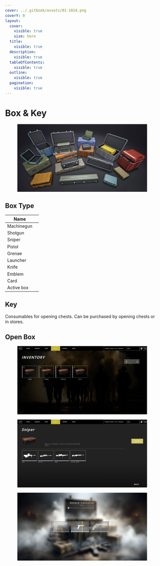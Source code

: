 ```yaml
---
cover: ../.gitbook/assets/01-1024.png
coverY: 0
layout:
  cover:
    visible: true
    size: hero
  title:
    visible: true
  description:
    visible: true
  tableOfContents:
    visible: true
  outline:
    visible: true
  pagination:
    visible: true
---
```


# Box & Key

<figure><img src="../.gitbook/assets/box.png" alt=""><figcaption></figcaption></figure>

## Box Type

<table><thead><tr><th>Name</th><th data-hidden></th></tr></thead><tbody><tr><td>Machinegun</td><td></td></tr><tr><td>Shotgun</td><td></td></tr><tr><td>Sniper</td><td></td></tr><tr><td>Pistol</td><td></td></tr><tr><td>Grenae</td><td></td></tr><tr><td>Launcher</td><td></td></tr><tr><td>Knife</td><td></td></tr><tr><td>Emblem</td><td></td></tr><tr><td>Card</td><td></td></tr><tr><td>Active box</td><td></td></tr></tbody></table>

## Key

Consumables for opening chests. Can be purchased by opening chests or in stores.

## Open Box

<div><figure><img src="../.gitbook/assets/boxlist.png" alt=""><figcaption></figcaption></figure> <figure><img src="../.gitbook/assets/openbox1.png" alt=""><figcaption></figcaption></figure> <figure><img src="../.gitbook/assets/openbox3.png" alt=""><figcaption></figcaption></figure></div>
